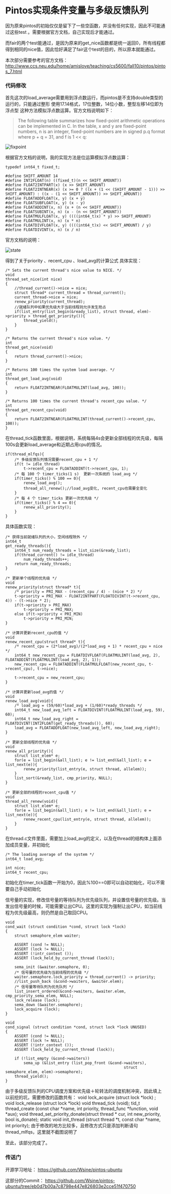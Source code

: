 # Pintos实现条件变量与多级反馈队列

因为原来pintos的初始仅仅是留下了一些空函数，并没有任何实现，因此不可能通过这些test 。需要根据官方文档，自己实现后才能通过。

而fair的两个test能通过，是因为原来的get_nice函数都是统一返回0，所有线程都得到相同的nice值，因此恰好满足了fair这个test的目的，所以原本就能通过。

本次部分需要参考的官方文档：
http://www.ccs.neu.edu/home/amislove/teaching/cs5600/fall10/pintos/pintos_7.html

### 代码修改

首先这次的load_average需要用到浮点数运行，而pintos是不支持double类型的运行的，只能通过整形 使用17.14格式，17位整数，14位小数，整型左移14位即为浮点型 这种方法模拟浮点数运算。官方文档说明如下：

> The following table summarizes how fixed-point arithmetic operations can be implemented in C. In the table, x and y are fixed-point numbers, n is an integer, fixed-point numbers are in signed p.q format where p + q = 31, and f is 1 << q:

![fixpoint](https://wsine.cn-gd.ufileos.com/image/wsine-blog-image22.png)

根据官方文档的说明，我的实现方法是位运算模拟浮点数运算：

```
typedef int64_t fixed_t;

#define SHIFT_AMOUNT 14
#define INT2FLOAT(n) ((fixed_t)(n << SHIFT_AMOUNT))
#define FLOAT2INTPART(x) (x >> SHIFT_AMOUNT)
#define FLOAT2INTNEAR(x) (x >= 0 ? ((x + (1 << (SHIFT_AMOUNT - 1))) >> SHIFT_AMOUNT) : ((x - (1 << SHIFT_AMOUNT)) >> SHIFT_AMOUNT))
#define FLOATADDFLOAT(x, y) (x + y)
#define FLOATSUBFLOAT(x, y) (x - y)
#define FLOATADDINT(x, n) (x + (n << SHIFT_AMOUNT))
#define FLOATSUBINT(x, n) (x - (n << SHIFT_AMOUNT))
#define FLOATMULFLOAT(x, y) ((((int64_t)x) * y) >> SHIFT_AMOUNT)
#define FLOATMULINT(x, n) (x * n)
#define FLOATDIVFLOAT(x, y) ((((int64_t)x) << SHIFT_AMOUNT) / y)
#define FLOATDIVINT(x, n) (x / n)
```

官方文档的说明：

![state](https://wsine.cn-gd.ufileos.com/image/wsine-blog-image23.png)

得到了关于priority 、recent_cpu 、load_avg的计算公式
具体实现：

```
/* Sets the current thread's nice value to NICE. */
void
thread_set_nice(int nice)
{
	//thread_current()->nice = nice;
	struct thread* current_thread = thread_current();
	current_thread->nice = nice;
	renew_priority(current_thread);
	//就绪队列中如果优先级大于当前线程则允许发生抢占
	if(list_entry(list_begin(&ready_list), struct thread, elem)->priority > thread_get_priority()){
		thread_yield();
	}
}

/* Returns the current thread's nice value. */
int
thread_get_nice(void)
{
	return thread_current()->nice;
}

/* Returns 100 times the system load average. */
int
thread_get_load_avg(void)
{
	return FLOAT2INTNEAR(FLOATMULINT(load_avg, 100));
}

/* Returns 100 times the current thread's recent_cpu value. */
int
thread_get_recent_cpu(void)
{
	return FLOAT2INTNEAR(FLOATMULINT(thread_current()->recent_cpu, 100));
}
```

在thread_tick函数里面，根据说明，系统每隔4s会更新全部线程的优先级，每隔100s会更新load_average和近期占用cpu的情况。

```
if(thread_mlfqs){
	/* 多级反馈队列情况需要recent_cpu + 1 */
	if(t != idle_thread)
		t->recent_cpu = FLOATADDINT(t->recent_cpu, 1);
	/* 每 100 个 timer_ticks(1 s)  更新一次系统的 load_avg */
	if(timer_ticks() % 100 == 0){
		renew_load_avg();
		thread_all_renew();//load_avg变化, recent_cpu也需要全变化
	}
	/* 每 4 个 timer_ticks 更新一次优先级 */
	if(timer_ticks() % 4 == 0){
		renew_all_priority();
	}
}
```

具体函数实现：

```
/* 获得当前就绪队列的大小，空闲线程除外 */
int64_t
get_ready_threads(){
	int64_t num_ready_threads = list_size(&ready_list);
	if(thread_current() != idle_thread)
		num_ready_threads++;
	return num_ready_threads;
}

/* 更新单个线程的优先级 */
void
renew_priority(struct thread* t){
	/* priority = PRI_MAX - (recent_cpu / 4) - (nice * 2) */
	t->priority = PRI_MAX - FLOAT2INTPART(FLOATDIVINT(t->recent_cpu, 4)) - (t->nice * 2);
	if(t->priority > PRI_MAX)
		t->priority = PRI_MAX;
	else if(t->priority < PRI_MIN)
		t->priority = PRI_MIN;
}

/* 计算并更新recent_cpu的值 */
void
renew_recent_cpu(struct thread* t){
	/* recent_cpu = (2*load_avg)/(2*load_avg + 1) * recent_cpu + nice */
	int64_t new_recent_cpu = FLOATDIVFLOAT(FLOATMULINT(load_avg, 2), FLOATADDINT(FLOATMULINT(load_avg, 2), 1));
	new_recent_cpu = FLOATADDINT(FLOATMULFLOAT(new_recent_cpu, t->recent_cpu), t->nice);

	t->recent_cpu = new_recent_cpu;
}

/* 计算并更新load_avg的值 */
void
renew_load_avg(void){
	/* load_avg = (59/60)*load_avg + (1/60)*ready_threads */
	int64_t new_load_avg_left = FLOATDIVINT(FLOATMULINT(load_avg, 59), 60);
	int64_t new_load_avg_right = FLOATDIVINT(INT2FLOAT(get_ready_threads()), 60);
	load_avg = FLOATADDFLOAT(new_load_avg_left, new_load_avg_right);
}

/* 更新全部线程的优先级 */
void
renew_all_priority(){
	struct list_elem* e;
	for(e = list_begin(&all_list); e != list_end(&all_list); e = list_next(e)){
		renew_priority(list_entry(e, struct thread, allelem));
	}
	list_sort(&ready_list, cmp_priority, NULL);
}

/* 更新全部的线程的recent_cpu值 */
void
thread_all_renew(void){
	struct list_elem* e;
	for(e = list_begin(&all_list); e != list_end(&all_list); e = list_next(e)){
		renew_recent_cpu(list_entry(e, struct thread, allelem));
	}
}
```

在thread.c文件里面，需要加上load_avg的定义，以及在thread的结构体上面添加成员变量，并初始化

```
/* The loading average of the system */
int64_t load_avg;

int nice;
int64_t recent_cpu;
```

初始化在timer_tick函数一开始为0，因此%100==0即可以自动初始化，可以不需要自己手动初始化

信号量的实现，修改信号量的等待队列为优先级队列，并设置信号量的优先级。当发出信号量的时候，可能需要让出CPU。这里的实现为强制让出CPU，如当前线程为优先级最高，则仍然是自己取回CPU。

```
void
cond_wait (struct condition *cond, struct lock *lock) 
{
	struct semaphore_elem waiter;

	ASSERT (cond != NULL);
	ASSERT (lock != NULL);
	ASSERT (!intr_context ());
	ASSERT (lock_held_by_current_thread (lock));
	
	sema_init (&waiter.semaphore, 0);
	/* 信号量的优先级为当前线程的优先级 */
	waiter.semaphore.lock_priority = thread_current() -> priority;
	//list_push_back (&cond->waiters, &waiter.elem);
	/* 信号量等待队列为优先队列 */
	list_insert_ordered(&cond->waiters, &waiter.elem, cmp_priority_sema_elem, NULL);
	lock_release (lock);
	sema_down (&waiter.semaphore);
	lock_acquire (lock);
}

void
cond_signal (struct condition *cond, struct lock *lock UNUSED) 
{
	ASSERT (cond != NULL);
	ASSERT (lock != NULL);
	ASSERT (!intr_context ());
	ASSERT (lock_held_by_current_thread (lock));

	if (!list_empty (&cond->waiters)) 
		sema_up (&list_entry (list_pop_front (&cond->waiters),
													struct semaphore_elem, elem)->semaphore);
	thread_yield();
}
```

由于多级反馈队列的CPU调度方案和优先级＋轮转法的调度机制冲突，因此填上以前挖的坑，需要修改的函数共有：
void lock_acquire (struct lock *lock) ; 
void lock_release (struct lock *lock)
void thread_tick (void);
tid_t thread_create (const char *name, int priority, thread_func *function, void *aux);
void thread_set_priority_donate(struct thread * cur, int new_priority, bool is_donate);
static void init_thread (struct thread *t, const char *name, int priority);
由于修改的地方比较多，且修改方式只是添加判断语句thread_mlfqs，这里就不截图说明了

至此，该部分完成了。

### 传送门

开源学习地址：
https://github.com/Wsine/pintos-ubuntu

这部分的Commit：
https://github.com/Wsine/pintos-ubuntu/tree/eb0d7b00a7c8798e447e826803e2cce51f470750